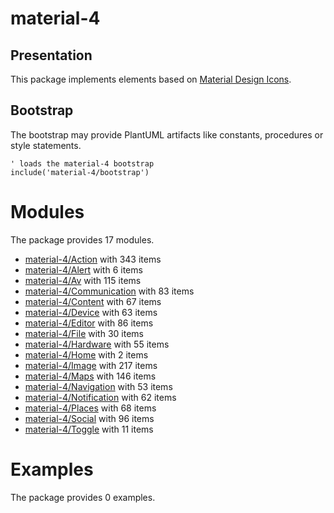 # material-4

## Presentation
This package implements elements based on [Material Design Icons](https://github.com/google/material-design-icons).

## Bootstrap

The bootstrap may provide PlantUML artifacts like constants, procedures or style statements.

```plantuml
' loads the material-4 bootstrap
include('material-4/bootstrap')
```



# Modules

The package provides 17 modules.

- [material-4/Action](../material-4/Action/README.md) with 343 items
- [material-4/Alert](../material-4/Alert/README.md) with 6 items
- [material-4/Av](../material-4/Av/README.md) with 115 items
- [material-4/Communication](../material-4/Communication/README.md) with 83 items
- [material-4/Content](../material-4/Content/README.md) with 67 items
- [material-4/Device](../material-4/Device/README.md) with 63 items
- [material-4/Editor](../material-4/Editor/README.md) with 86 items
- [material-4/File](../material-4/File/README.md) with 30 items
- [material-4/Hardware](../material-4/Hardware/README.md) with 55 items
- [material-4/Home](../material-4/Home/README.md) with 2 items
- [material-4/Image](../material-4/Image/README.md) with 217 items
- [material-4/Maps](../material-4/Maps/README.md) with 146 items
- [material-4/Navigation](../material-4/Navigation/README.md) with 53 items
- [material-4/Notification](../material-4/Notification/README.md) with 62 items
- [material-4/Places](../material-4/Places/README.md) with 68 items
- [material-4/Social](../material-4/Social/README.md) with 96 items
- [material-4/Toggle](../material-4/Toggle/README.md) with 11 items



# Examples

The package provides 0 examples.



